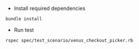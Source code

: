 * Install required dependencies

```bash
bundle install
```
* Run test

```bash
rspec spec/test_scenario/venus_checkout_picker.rb 
```
